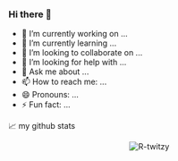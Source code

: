 ### Hi there 👋

- 🔭 I’m currently working on ...
- 🌱 I’m currently learning ...
- 👯 I’m looking to collaborate on ...
- 🤔 I’m looking for help with ...
- 💬 Ask me about ...
- 📫 How to reach me: ...
- 😄 Pronouns: ...
- ⚡ Fun fact: ...

📈 my github stats

<p align="center"> <img src="https://github-readme-stats.vercel.app/api?username=R-twitzy&show_icons=true&theme=gotham" alt="R-twitzy" />
